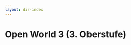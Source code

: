 ```yaml
---
layout: dir-index
---
```


# Open World 3 (3. Oberstufe)

<!--stackedit_data:
eyJoaXN0b3J5IjpbLTE0MTY1NTUzNDUsMTE4MTIzMTk1NywxMj
A0NDYwOTA3LDE4MzcyNTU1NjhdfQ==
-->